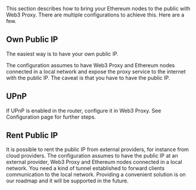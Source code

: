 This section describes how to bring your Ethereum nodes to the public with Web3 Proxy.
There are multiple configurations to achieve this.
Here are a few.

## Own Public IP

The easiest way is to have your own public IP.

The configuration assumes to have Web3 Proxy and Ethereum nodes connected in a local network
and expose the proxy service to the internet with the public IP.
The caveat is that you have to have the public IP.

## UPnP

If UPnP is enabled in the router, configure it in Web3 Proxy.
See Configuration page for further steps.

## Rent Public IP

It is possible to rent the public IP from external providers, for instance from cloud providers.
The configuration assumes to have the public IP at an external provider, 
Web3 Proxy and Ethereum nodes connected in a local network.
You need a kind of tunnel established to forward clients communication to the local network.
Providing a convenient solution is on our roadmap and it will be supported in the future.